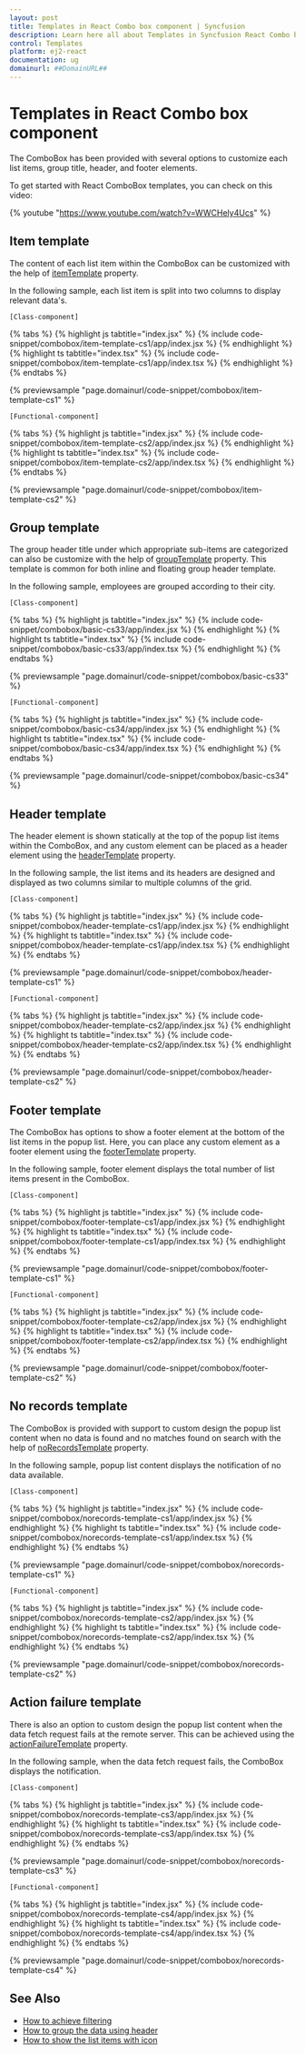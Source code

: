 ```yaml
---
layout: post
title: Templates in React Combo box component | Syncfusion
description: Learn here all about Templates in Syncfusion React Combo box component of Syncfusion Essential JS 2 and more.
control: Templates 
platform: ej2-react
documentation: ug
domainurl: ##DomainURL##
---
```


# Templates in React Combo box component

The ComboBox has been provided with several options to customize each list items, group title, header, and footer elements.

To get started with React ComboBox templates, you can check on this video:

{% youtube "https://www.youtube.com/watch?v=WWCHely4Ucs" %}

## Item template

The content of each list item within the ComboBox can be customized with the help of [itemTemplate](https://ej2.syncfusion.com/react/documentation/api/combo-box/#itemtemplate)
property.

In the following sample, each list item is split into two columns to display relevant data's.

`[Class-component]`

{% tabs %}
{% highlight js tabtitle="index.jsx" %}
{% include code-snippet/combobox/item-template-cs1/app/index.jsx %}
{% endhighlight %}
{% highlight ts tabtitle="index.tsx" %}
{% include code-snippet/combobox/item-template-cs1/app/index.tsx %}
{% endhighlight %}
{% endtabs %}

 {% previewsample "page.domainurl/code-snippet/combobox/item-template-cs1" %}

`[Functional-component]`

{% tabs %}
{% highlight js tabtitle="index.jsx" %}
{% include code-snippet/combobox/item-template-cs2/app/index.jsx %}
{% endhighlight %}
{% highlight ts tabtitle="index.tsx" %}
{% include code-snippet/combobox/item-template-cs2/app/index.tsx %}
{% endhighlight %}
{% endtabs %}

 {% previewsample "page.domainurl/code-snippet/combobox/item-template-cs2" %}

## Group template

The group header title under which appropriate sub-items are categorized can also be customize with the help of [groupTemplate](https://ej2.syncfusion.com/react/documentation/api/combo-box/#grouptemplate) property. This template is common for both inline and floating group header template.

In the following sample, employees are grouped according to their city.

`[Class-component]`

{% tabs %}
{% highlight js tabtitle="index.jsx" %}
{% include code-snippet/combobox/basic-cs33/app/index.jsx %}
{% endhighlight %}
{% highlight ts tabtitle="index.tsx" %}
{% include code-snippet/combobox/basic-cs33/app/index.tsx %}
{% endhighlight %}
{% endtabs %}

 {% previewsample "page.domainurl/code-snippet/combobox/basic-cs33" %}

`[Functional-component]`

{% tabs %}
{% highlight js tabtitle="index.jsx" %}
{% include code-snippet/combobox/basic-cs34/app/index.jsx %}
{% endhighlight %}
{% highlight ts tabtitle="index.tsx" %}
{% include code-snippet/combobox/basic-cs34/app/index.tsx %}
{% endhighlight %}
{% endtabs %}

 {% previewsample "page.domainurl/code-snippet/combobox/basic-cs34" %}

## Header template

The header element is shown statically at the top of the popup list items within the ComboBox, and any custom element can be placed as a header element using the
[headerTemplate](https://ej2.syncfusion.com/react/documentation/api/combo-box/#headertemplate) property.

In the following sample, the list items and its headers are designed and displayed as two columns similar to multiple columns of the grid.

`[Class-component]`

{% tabs %}
{% highlight js tabtitle="index.jsx" %}
{% include code-snippet/combobox/header-template-cs1/app/index.jsx %}
{% endhighlight %}
{% highlight ts tabtitle="index.tsx" %}
{% include code-snippet/combobox/header-template-cs1/app/index.tsx %}
{% endhighlight %}
{% endtabs %}

 {% previewsample "page.domainurl/code-snippet/combobox/header-template-cs1" %}

`[Functional-component]`

{% tabs %}
{% highlight js tabtitle="index.jsx" %}
{% include code-snippet/combobox/header-template-cs2/app/index.jsx %}
{% endhighlight %}
{% highlight ts tabtitle="index.tsx" %}
{% include code-snippet/combobox/header-template-cs2/app/index.tsx %}
{% endhighlight %}
{% endtabs %}

 {% previewsample "page.domainurl/code-snippet/combobox/header-template-cs2" %}

## Footer template

The ComboBox has options to show a footer element at the bottom of the list items in the popup list. Here, you can place any custom element as a footer element using the [footerTemplate](https://ej2.syncfusion.com/react/documentation/api/combo-box/#footertemplate) property.

In the following sample, footer element displays the total number of list items present in the ComboBox.

`[Class-component]`

{% tabs %}
{% highlight js tabtitle="index.jsx" %}
{% include code-snippet/combobox/footer-template-cs1/app/index.jsx %}
{% endhighlight %}
{% highlight ts tabtitle="index.tsx" %}
{% include code-snippet/combobox/footer-template-cs1/app/index.tsx %}
{% endhighlight %}
{% endtabs %}

 {% previewsample "page.domainurl/code-snippet/combobox/footer-template-cs1" %}

`[Functional-component]`

{% tabs %}
{% highlight js tabtitle="index.jsx" %}
{% include code-snippet/combobox/footer-template-cs2/app/index.jsx %}
{% endhighlight %}
{% highlight ts tabtitle="index.tsx" %}
{% include code-snippet/combobox/footer-template-cs2/app/index.tsx %}
{% endhighlight %}
{% endtabs %}

 {% previewsample "page.domainurl/code-snippet/combobox/footer-template-cs2" %}

## No records template

The ComboBox is provided with support to custom design the popup list content when no data is found and no matches found on search with the help of
[noRecordsTemplate](https://ej2.syncfusion.com/react/documentation/api/combo-box/#norecordstemplate) property.

In the following sample, popup list content displays the notification of no data available.

`[Class-component]`

{% tabs %}
{% highlight js tabtitle="index.jsx" %}
{% include code-snippet/combobox/norecords-template-cs1/app/index.jsx %}
{% endhighlight %}
{% highlight ts tabtitle="index.tsx" %}
{% include code-snippet/combobox/norecords-template-cs1/app/index.tsx %}
{% endhighlight %}
{% endtabs %}

 {% previewsample "page.domainurl/code-snippet/combobox/norecords-template-cs1" %}

`[Functional-component]`

{% tabs %}
{% highlight js tabtitle="index.jsx" %}
{% include code-snippet/combobox/norecords-template-cs2/app/index.jsx %}
{% endhighlight %}
{% highlight ts tabtitle="index.tsx" %}
{% include code-snippet/combobox/norecords-template-cs2/app/index.tsx %}
{% endhighlight %}
{% endtabs %}

 {% previewsample "page.domainurl/code-snippet/combobox/norecords-template-cs2" %}

## Action failure template

There is also an option to custom design the popup list content when the data fetch request fails at the remote server. This can be achieved using the
[actionFailureTemplate](https://ej2.syncfusion.com/react/documentation/api/combo-box/#actionfailuretemplate) property.

In the following sample, when the data fetch request fails, the ComboBox displays the notification.

`[Class-component]`

{% tabs %}
{% highlight js tabtitle="index.jsx" %}
{% include code-snippet/combobox/norecords-template-cs3/app/index.jsx %}
{% endhighlight %}
{% highlight ts tabtitle="index.tsx" %}
{% include code-snippet/combobox/norecords-template-cs3/app/index.tsx %}
{% endhighlight %}
{% endtabs %}

 {% previewsample "page.domainurl/code-snippet/combobox/norecords-template-cs3" %}

`[Functional-component]`

{% tabs %}
{% highlight js tabtitle="index.jsx" %}
{% include code-snippet/combobox/norecords-template-cs4/app/index.jsx %}
{% endhighlight %}
{% highlight ts tabtitle="index.tsx" %}
{% include code-snippet/combobox/norecords-template-cs4/app/index.tsx %}
{% endhighlight %}
{% endtabs %}

 {% previewsample "page.domainurl/code-snippet/combobox/norecords-template-cs4" %}

## See Also

* [How to achieve filtering](./filtering/)
* [How to group the data using header](./grouping/)
* [How to show the list items with icon](./how-to/icons-support/)
